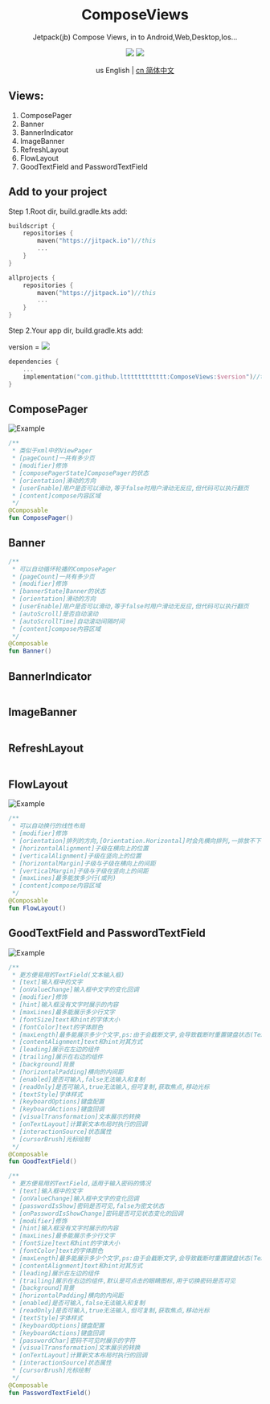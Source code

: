 <h1 align="center">ComposeViews</h1>

<p align="center">Jetpack(jb) Compose Views, in to Android,Web,Desktop,Ios...</p>

<p align="center">
<img src="https://img.shields.io/badge/license-Apache%202-blue.svg?maxAge=2592000">
<img src="https://jitpack.io/v/ltttttttttttt/ComposeViews.svg"/>
</p>

<div align="center">us English | <a href="https://github.com/ltttttttttttt/ComposeViews/blob/main/README_CN.md">cn 简体中文</a></div>

## Views:

1. ComposePager
2. Banner
3. BannerIndicator
4. ImageBanner
5. RefreshLayout
6. FlowLayout
7. GoodTextField and PasswordTextField

## Add to your project

Step 1.Root dir, build.gradle.kts add:

```kotlin
buildscript {
    repositories {
        maven("https://jitpack.io")//this
        ...
    }
}

allprojects {
    repositories {
        maven("https://jitpack.io")//this
        ...
    }
}
```

Step 2.Your app dir, build.gradle.kts add:

version = [![](https://jitpack.io/v/ltttttttttttt/ComposeViews.svg)](https://jitpack.io/#ltttttttttttt/ComposeViews)

```kotlin
dependencies {
    ...
    implementation("com.github.ltttttttttttt:ComposeViews:$version")//this
}
```

## ComposePager

![Example](md_resource/compose_pager.png)

```kotlin
/**
 * 类似于xml中的ViewPager
 * [pageCount]一共有多少页
 * [modifier]修饰
 * [composePagerState]ComposePager的状态
 * [orientation]滑动的方向
 * [userEnable]用户是否可以滑动,等于false时用户滑动无反应,但代码可以执行翻页
 * [content]compose内容区域
 */
@Composable
fun ComposePager()
```

## Banner

```kotlin
/**
 * 可以自动循环轮播的ComposePager
 * [pageCount]一共有多少页
 * [modifier]修饰
 * [bannerState]Banner的状态
 * [orientation]滑动的方向
 * [userEnable]用户是否可以滑动,等于false时用户滑动无反应,但代码可以执行翻页
 * [autoScroll]是否自动滚动
 * [autoScrollTime]自动滚动间隔时间
 * [content]compose内容区域
 */
@Composable
fun Banner()
```

## BannerIndicator

```kotlin

```

## ImageBanner

```kotlin

```

## RefreshLayout

```kotlin

```

## FlowLayout

![Example](md_resource/flow_layout.png)

```kotlin
/**
 * 可以自动换行的线性布局
 * [modifier]修饰
 * [orientation]排列的方向,[Orientation.Horizontal]时会先横向排列,一排放不下会换到下一行继续横向排列
 * [horizontalAlignment]子级在横向上的位置
 * [verticalAlignment]子级在竖向上的位置
 * [horizontalMargin]子级与子级在横向上的间距
 * [verticalMargin]子级与子级在竖向上的间距
 * [maxLines]最多能放多少行(或列)
 * [content]compose内容区域
 */
@Composable
fun FlowLayout()
```

## GoodTextField and PasswordTextField

![Example](md_resource/text_field.png)

```kotlin
/**
 * 更方便易用的TextField(文本输入框)
 * [text]输入框中的文字
 * [onValueChange]输入框中文字的变化回调
 * [modifier]修饰
 * [hint]输入框没有文字时展示的内容
 * [maxLines]最多能展示多少行文字
 * [fontSize]text和hint的字体大小
 * [fontColor]text的字体颜色
 * [maxLength]最多能展示多少个文字,ps:由于会截断文字,会导致截断时重置键盘状态(TextField特性)
 * [contentAlignment]text和hint对其方式
 * [leading]展示在左边的组件
 * [trailing]展示在右边的组件
 * [background]背景
 * [horizontalPadding]横向的内间距
 * [enabled]是否可输入,false无法输入和复制
 * [readOnly]是否可输入,true无法输入,但可复制,获取焦点,移动光标
 * [textStyle]字体样式
 * [keyboardOptions]键盘配置
 * [keyboardActions]键盘回调
 * [visualTransformation]文本展示的转换
 * [onTextLayout]计算新文本布局时执行的回调
 * [interactionSource]状态属性
 * [cursorBrush]光标绘制
 */
@Composable
fun GoodTextField()

/**
 * 更方便易用的TextField,适用于输入密码的情况
 * [text]输入框中的文字
 * [onValueChange]输入框中文字的变化回调
 * [passwordIsShow]密码是否可见,false为密文状态
 * [onPasswordIsShowChange]密码是否可见状态变化的回调
 * [modifier]修饰
 * [hint]输入框没有文字时展示的内容
 * [maxLines]最多能展示多少行文字
 * [fontSize]text和hint的字体大小
 * [fontColor]text的字体颜色
 * [maxLength]最多能展示多少个文字,ps:由于会截断文字,会导致截断时重置键盘状态(TextField特性)
 * [contentAlignment]text和hint对其方式
 * [leading]展示在左边的组件
 * [trailing]展示在右边的组件,默认是可点击的眼睛图标,用于切换密码是否可见
 * [background]背景
 * [horizontalPadding]横向的内间距
 * [enabled]是否可输入,false无法输入和复制
 * [readOnly]是否可输入,true无法输入,但可复制,获取焦点,移动光标
 * [textStyle]字体样式
 * [keyboardOptions]键盘配置
 * [keyboardActions]键盘回调
 * [passwordChar]密码不可见时展示的字符
 * [visualTransformation]文本展示的转换
 * [onTextLayout]计算新文本布局时执行的回调
 * [interactionSource]状态属性
 * [cursorBrush]光标绘制
 */
@Composable
fun PasswordTextField()
```
